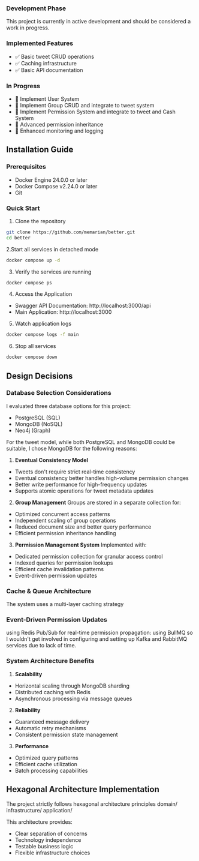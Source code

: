 ### Development Phase

This project is currently in active development and should be considered a work in progress.

### Implemented Features

- ✅ Basic tweet CRUD operations
- ✅ Caching infrastructure
- ✅ Basic API documentation

### In Progress

- 🚧 Implement User System
- 🚧 Implement Group CRUD and integrate to tweet system
- 🚧 Implement Permission System and integrate to tweet and Cash System
- 🚧 Advanced permission inheritance
- 🚧 Enhanced monitoring and logging

## Installation Guide

### Prerequisites

- Docker Engine 24.0.0 or later
- Docker Compose v2.24.0 or later
- Git

### Quick Start

1. Clone the repository

```bash
git clone https://github.com/memarian/better.git
cd better
```

2.Start all services in detached mode

```bash
docker compose up -d
```

3. Verify the services are running

```bash
docker compose ps
```

4. Access the Application

- Swagger API Documentation: http://localhost:3000/api
- Main Application: http://localhost:3000

5. Watch application logs

```bash
docker compose logs -f main
```

6. Stop all services

```bash
docker compose down
```

## Design Decisions

### Database Selection Considerations

I evaluated three database options for this project:

- PostgreSQL (SQL)
- MongoDB (NoSQL)
- Neo4j (Graph)

For the tweet model, while both PostgreSQL and MongoDB could be suitable, I chose MongoDB for the following reasons:

1. **Eventual Consistency Model**

- Tweets don't require strict real-time consistency
- Eventual consistency better handles high-volume permission changes
- Better write performance for high-frequency updates
- Supports atomic operations for tweet metadata updates

2. **Group Management**
   Groups are stored in a separate collection for:

- Optimized concurrent access patterns
- Independent scaling of group operations
- Reduced document size and better query performance
- Efficient permission inheritance handling

3. **Permission Management System**
   Implemented with:

- Dedicated permission collection for granular access control
- Indexed queries for permission lookups
- Efficient cache invalidation patterns
- Event-driven permission updates

### Cache & Queue Architecture

The system uses a multi-layer caching strategy

### Event-Driven Permission Updates

using Redis Pub/Sub for real-time permission propagation:
using BullMQ so I wouldn't get involved in configuring and setting up Kafka and RabbitMQ services due to lack of time.

### System Architecture Benefits

1. **Scalability**

- Horizontal scaling through MongoDB sharding
- Distributed caching with Redis
- Asynchronous processing via message queues

2. **Reliability**

- Guaranteed message delivery
- Automatic retry mechanisms
- Consistent permission state management

3. **Performance**

- Optimized query patterns
- Efficient cache utilization
- Batch processing capabilities

## Hexagonal Architecture Implementation

The project strictly follows hexagonal architecture principles
domain/
infrastructure/
application/

This architecture provides:

- Clear separation of concerns
- Technology independence
- Testable business logic
- Flexible infrastructure choices
